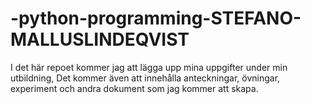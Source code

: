 # -python-programming-STEFANO-MALLUSLINDEQVIST

I det här repoet kommer jag att lägga upp mina uppgifter under min utbildning, 
Det kommer även att innehålla anteckningar, övningar, experiment och andra dokument som jag kommer att skapa.